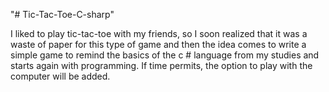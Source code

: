 "# Tic-Tac-Toe-C-sharp" 

  I liked to play tic-tac-toe with my friends, so I soon realized that it was a waste of paper for this type of game and then the idea comes to write a simple game to remind the basics of the c # language from my studies and starts again with programming. If time permits, the option to play with the computer will be added.
